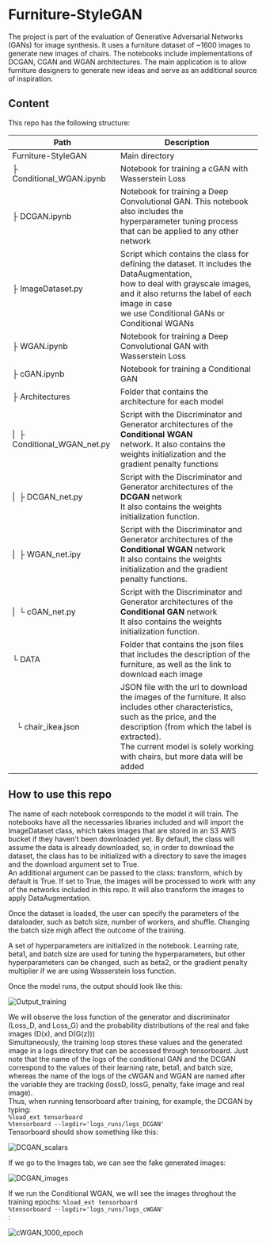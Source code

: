 # Furniture-StyleGAN

The project is part of the evaluation of Generative Adversarial Networks (GANs) for image synthesis. It uses a furniture dataset of ~1600 images to generate new images of chairs. The notebooks include implementations of DCGAN, CGAN and WGAN architectures. The main application is to allow furniture designers to generate new ideas and serve as an additional source of inspiration.

## Content

This repo has the following structure:

| Path | Description |
| ----- | ----- |
| Furniture-StyleGAN | Main directory |
| ├ Conditional_WGAN.ipynb | Notebook for training a cGAN with Wasserstein Loss |
| ├ DCGAN.ipynb | Notebook for training a Deep Convolutional GAN. This notebook also includes the <br> hyperparameter tuning process that can be applied to any other network|
| ├ ImageDataset.py | Script which contains the class for defining the dataset. It includes the DataAugmentation, <br>how to deal with grayscale images, and it also returns the label of each image in case <br> we use Conditional GANs or Conditional WGANs |
| ├ WGAN.ipynb | Notebook for training a Deep Convolutional GAN with Wasserstein Loss |
| ├ cGAN.ipynb | Notebook for training a Conditional GAN |
| ├ Architectures | Folder that contains the architecture for each model |
|  \| &nbsp;├ Conditional_WGAN_net.py | Script with the Discriminator and Generator architectures of the **Conditional WGAN** <br> network. It also contains the weights initialization and the gradient penalty functions|
|  \| &nbsp;├ DCGAN_net.py | Script with the Discriminator and Generator architectures of the **DCGAN** network <br> It also contains the weights initialization function.|
|  \| &nbsp;├ WGAN_net.ipy | Script with the Discriminator and Generator architectures of the **Conditional WGAN** network <br> It also contains the weights initialization and the gradient penalty functions. |
|  \| &nbsp;└ cGAN_net.py | Script with the Discriminator and Generator architectures of the **Conditional GAN** network <br> It also contains the weights initialization function. |
| └ DATA | Folder that contains the json files that includes the description of the furniture, as well as the link to download each image |
| &nbsp;&nbsp;└ chair_ikea.json | JSON file with the url to download the images of the furniture. It also includes other characteristics, <br> such as the price, and the description (from which the label is extracted). <br>The current model is solely working with chairs, but more data will be added|

## How to use this repo

The name of each notebook corresponds to the model it will train. The notebooks have all the necessaries libraries included and will import the ImageDataset class, which takes images that are stored in an S3 AWS bucket if they haven't been downloaded yet. By default, the class will assume the data is already downloaded, so, in order to download the dataset, the class has to be initialized with a directory to save the images and the download argument set to True. <br>
An additional argument can be passed to the class: transform, which by default is True. If set to True, the images will be processed to work with any of the networks included in this repo. It will also transform the images to apply DataAugmentation. <br>

Once the dataset is loaded, the user can specify the parameters of the dataloader, such as batch size, number of workers, and shuffle. Changing the batch size migh affect the outcome of the training. <br>

A set of hyperparameters are initialized in the notebook. Learning rate, beta1, and batch size are used for tuning the hyperparameters, but other hyperparameters can be changed, such as beta2, or the gradient penalty multiplier if we are using Wasserstein loss function. <br>

Once the model runs, the output should look like this:

![Output_training](https://user-images.githubusercontent.com/58112372/112840650-e7515900-909f-11eb-8bea-e777d3da4ee4.png)

We will observe the loss function of the generator and discriminator (Loss_D, and Loss_G) and the probability distributions of the real and fake images (D(x), and D(G(z)))<br>
Simultaneously, the training loop stores these values and the generated image in a logs directory that can be accessed through tensorboard. Just note that the name of the logs of the conditional GAN and the DCGAN correspond to the values of their learning rate, beta1, and batch size, whereas the name of the logs of the cWGAN and WGAN are named after the variable they are tracking (lossD, lossG, penalty, fake image and real image).<br>
Thus, when running tensorboard after training, for example, the DCGAN by typing: <br>
`%load_ext tensorboard` <br>
`%tensorboard --logdir='logs_runs/logs_DCGAN'`<br>
Tensorboard should show something like this:

![DCGAN_scalars](https://user-images.githubusercontent.com/58112372/112842296-b3773300-90a1-11eb-94d6-e391490edf41.png)

If we go to the Images tab, we can see the fake generated images:

![DCGAN_images](https://user-images.githubusercontent.com/58112372/112842360-c1c54f00-90a1-11eb-80be-4509d18302f9.png)

If we run the Conditional WGAN, we will see the images throghout the training epochs:
`%load_ext tensorboard` <br>
`%tensorboard --logdir='logs_runs/logs_cWGAN'`<br>:

![cWGAN_1000_epoch](https://user-images.githubusercontent.com/58112372/112843098-870fe680-90a2-11eb-98dc-60642ea4e235.gif)

